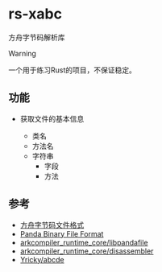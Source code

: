 # rs-xabc

方舟字节码解析库

> [!WARNING]
> 一个用于练习Rust的项目，不保证稳定。

## 功能

- 获取文件的基本信息

  - 类名
  - 方法名
  - 字符串
    - 字段
    - 方法

## 参考

- [方舟字节码文件格式](https://developer.huawei.com/consumer/cn/doc/harmonyos-guides-V5/arkts-bytecode-file-format-V5)
- [Panda Binary File Format](https://gitee.com/openharmony/arkcompiler_runtime_core/blob/master/static_core/docs/file_format.md)
- [arkcompiler_runtime_core/libpandafile](https://gitee.com/openharmony/arkcompiler_runtime_core/tree/master/libpandafile)
- [arkcompiler_runtime_core/disassembler](https://gitee.com/openharmony/arkcompiler_runtime_core/tree/master/disassembler)
- [Yricky/abcde](https://github.com/Yricky/abcde)
